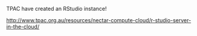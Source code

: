 TPAC have created an RStudio instance!

http://www.tpac.org.au/resources/nectar-compute-cloud/r-studio-server-in-the-cloud/
